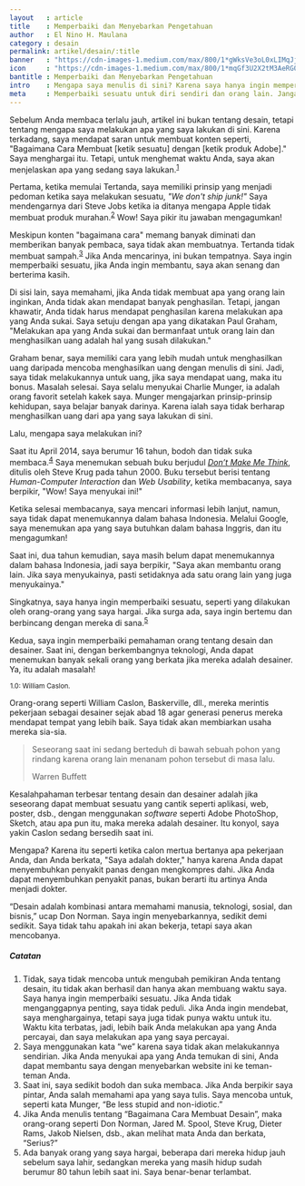 ```yaml
---
layout   : article
title    : Memperbaiki dan Menyebarkan Pengetahuan
author   : El Nino H. Maulana
category : desain
permalink: artikel/desain/:title
banner   : "https://cdn-images-1.medium.com/max/800/1*gWksVe3oL0xLIMqJjOuk0w.png"
icon     : "https://cdn-images-1.medium.com/max/800/1*mqGf3U2X2tM3AeRG0OoHPw.png"
bantitle : Memperbaiki dan Menyebarkan Pengetahuan
intro    : Mengapa saya menulis di sini? Karena saya hanya ingin memperbaiki sesuatu, seperti yang dilakukan oleh orang-orang yang saya hargai.
meta     : Memperbaiki sesuatu untuk diri sendiri dan orang lain. Jangan membuat sampah, meskipun ada banyak orang yang membayar Anda untuk itu.
---
```


Sebelum Anda membaca terlalu jauh, artikel ini bukan tentang desain, tetapi tentang mengapa saya melakukan apa yang saya lakukan di sini. Karena terkadang, saya mendapat saran untuk membuat konten seperti, "Bagaimana Cara Membuat [ketik sesuatu] dengan [ketik produk Adobe]." Saya menghargai itu. Tetapi, untuk menghemat waktu Anda, saya akan menjelaskan apa yang sedang saya lakukan.<sup><a href="#fn:1" title="Catatan Nr.1">1</a></sup>

Pertama, ketika memulai Tertanda, saya memiliki prinsip yang menjadi pedoman ketika saya melakukan sesuatu, *"We don't ship junk!"* Saya mendengarnya dari Steve Jobs ketika ia ditanya mengapa Apple tidak membuat produk murahan.<sup><a href="#fn:2" title="Catatan Nr.2">2</a></sup> Wow! Saya pikir itu jawaban mengagumkan!

Meskipun konten "bagaimana cara" memang banyak diminati dan memberikan banyak pembaca, saya tidak akan membuatnya. Tertanda tidak membuat sampah.<sup><a href="#fn:3" title="Catatan Nr.3">3</a></sup> Jika Anda mencarinya, ini bukan tempatnya. Saya ingin memperbaiki sesuatu, jika Anda ingin membantu, saya akan senang dan berterima kasih.

Di sisi lain, saya memahami, jika Anda tidak membuat apa yang orang lain inginkan, Anda tidak akan mendapat banyak penghasilan. Tetapi, jangan khawatir, Anda tidak harus mendapat penghasilan karena melakukan apa yang Anda sukai. Saya setuju dengan apa yang dikatakan Paul Graham, "Melakukan apa yang Anda sukai dan bermanfaat untuk orang lain dan menghasilkan uang adalah hal yang susah dilakukan."

Graham benar, saya memiliki cara yang lebih mudah untuk menghasilkan uang daripada mencoba menghasilkan uang dengan menulis di sini. Jadi, saya tidak melakukannya untuk uang, jika saya mendapat uang, maka itu bonus. Masalah selesai. Saya selalu menyukai Charlie Munger, ia adalah orang favorit setelah kakek saya. Munger mengajarkan prinsip-prinsip kehidupan, saya belajar banyak darinya. Karena ialah saya tidak berharap menghasilkan uang dari apa yang saya lakukan di sini.

Lalu, mengapa saya melakukan ini?

Saat itu April 2014, saya berumur 16 tahun, bodoh dan tidak suka membaca.<sup><a href="#fn:4" title="Catatan Nr.4">4</a></sup> Saya menemukan sebuah buku berjudul <em><a href="https://www.amazon.com/Dont-Make-Me-Think-Usability/dp/0321344758" title="Don't Make Me Think" target="_blank">Don’t Make Me Think</a></em>, ditulis oleh Steve Krug pada tahun 2000. Buku tersebut berisi tentang *Human-Computer Interaction* dan *Web Usability*, ketika membacanya, saya berpikir, "Wow! Saya menyukai ini!"

Ketika selesai membacanya, saya mencari informasi lebih lanjut, namun, saya tidak dapat menemukannya dalam bahasa Indonesia. Melalui Google, saya menemukan apa yang saya butuhkan dalam bahasa Inggris, dan itu mengagumkan!

Saat ini, dua tahun kemudian, saya masih belum dapat menemukannya dalam bahasa Indonesia, jadi saya berpikir, "Saya akan membantu orang lain. Jika saya menyukainya, pasti setidaknya ada satu orang lain yang juga menyukainya."

Singkatnya, saya hanya ingin memperbaiki sesuatu, seperti yang dilakukan oleh orang-orang yang saya hargai. Jika surga ada, saya ingin bertemu dan berbincang dengan mereka di sana.<sup><a href="#fn:5" title="Catatan Nr.5">5</a></sup>

Kedua, saya ingin memperbaiki pemahaman orang tentang desain dan desainer. Saat ini, dengan berkembangnya teknologi, Anda dapat menemukan banyak sekali orang yang berkata jika mereka adalah desainer. Ya, itu adalah masalah!

<img src="data:image/png;base64,R0lGODlhAQABAAD/ACwAAAAAAQABAAACADs=" data-src="https://cdn-images-1.medium.com/max/800/1*4Px7N7nchxwrrSaakDlyfA.jpeg" title="William Caslon"><small class="site-article__caption"><span class="oldstyle">1.0:</span> William Caslon.</small>

Orang-orang seperti William Caslon, Baskerville, dll., mereka merintis pekerjaan sebagai desainer sejak abad 18 agar generasi penerus mereka mendapat tempat yang lebih baik. Saya tidak akan membiarkan usaha mereka sia-sia.

<blockquote>
    <p>Seseorang saat ini sedang berteduh di bawah sebuah pohon yang rindang karena orang lain menanam pohon tersebut di masa lalu.</p>
    <p class="smallcaps">Warren Buffett</p>
</blockquote>

Kesalahpahaman terbesar tentang desain dan desainer adalah jika seseorang dapat membuat sesuatu yang cantik seperti aplikasi, web, poster, dsb., dengan menggunakan *software* seperti Adobe PhotoShop, Sketch, atau apa pun itu, maka mereka adalah desainer. Itu konyol, saya yakin Caslon sedang bersedih saat ini.

Mengapa? Karena itu seperti ketika calon mertua bertanya apa pekerjaan Anda, dan Anda berkata, "Saya adalah dokter," hanya karena Anda dapat menyembuhkan penyakit panas dengan mengkompres dahi. Jika Anda dapat menyembuhkan penyakit panas, bukan berarti itu artinya Anda menjadi dokter.

<p class="hanging-quote">&ldquo;Desain adalah kombinasi antara memahami manusia, teknologi, sosial, dan bisnis,&rdquo; ucap Don Norman. Saya ingin menyebarkannya, sedikit demi sedikit. Saya tidak tahu apakah ini akan bekerja, tetapi saya akan mencobanya.</p>

##### Catatan

<ol class="oldstyle">
    <li id="fn:1">
        Tidak, saya tidak mencoba untuk mengubah pemikiran Anda tentang desain, itu tidak akan berhasil dan hanya akan membuang waktu saya. Saya hanya ingin memperbaiki sesuatu. Jika Anda tidak menganggapnya penting, saya tidak peduli. Jika Anda ingin mendebat, saya menghargainya, tetapi saya juga tidak punya waktu untuk itu. Waktu kita terbatas, jadi, lebih baik Anda melakukan apa yang Anda percayai, dan saya melakukan apa yang saya percayai.
    </li>
    <li id="fn:2">
        Saya menggunakan kata &ldquo;we&rdquo; karena saya tidak akan melakukannya sendirian. Jika Anda menyukai apa yang Anda temukan di sini, Anda dapat membantu saya dengan menyebarkan website ini ke teman-teman Anda.
    </li>
    <li id="fn:3">
        Saat ini, saya sedikit bodoh dan suka membaca. Jika Anda berpikir saya pintar, Anda salah memahami apa yang saya tulis. Saya mencoba untuk, seperti kata Munger, &ldquo;Be less stupid and non-idiotic.&rdquo;
    </li>
    <li id="fn:4">
        Jika Anda menulis tentang &ldquo;Bagaimana Cara Membuat Desain&rdquo;, maka orang-orang seperti Don Norman, Jared M. Spool, Steve Krug, Dieter Rams, Jakob Nielsen, dsb., akan melihat mata Anda dan berkata, &ldquo;Serius?&rdquo;
    </li>
    <li id="fn:5">
        Ada banyak orang yang saya hargai, beberapa dari mereka hidup jauh sebelum saya lahir, sedangkan mereka yang masih hidup sudah berumur 80 tahun lebih saat ini. Saya benar-benar terlambat.
    </li>
</ol>

